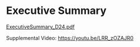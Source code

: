 # Executive Summary

[ExecutiveSummary_D24.pdf](https://github.com/user-attachments/files/17449351/ExecutiveSummary_D24.pdf)

Supplemental Video:
https://youtu.be/LRR_zOZAJR0

